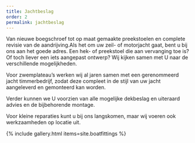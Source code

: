 ```yaml
---
title: Jachtbeslag
order: 2
permalink: jachtbeslag
---
```


Van nieuwe boegs­chroef tot op maat gemaakte preek­stoelen en complete revisie van de aandrijving.Als het om uw zeil- of
motor­jacht gaat, bent u bij ons aan het goede adres. Een hek- of preek­stoel die aan vervanging toe is? Of toch liever
een iets aangepast ontwerp? Wij kijken samen met U naar de verschillende mogelijk­heden.

Voor zwem­plateau’s werken wij al jaren samen met een gerenommeerd jacht timmer­bedrijf, zodat deze compleet in de stijl
van uw jacht aangeleverd en gemonteerd kan worden.

Verder kunnen we U voorzien van alle mogelijke dekbeslag en uiteraard advies en de bijbehorende montage.

Voor kleine reparaties kunt u bij ons langskomen, maar wij voeren ook werkzaamheden op locatie uit.

{% include gallery.html items=site.boatfittings %}

